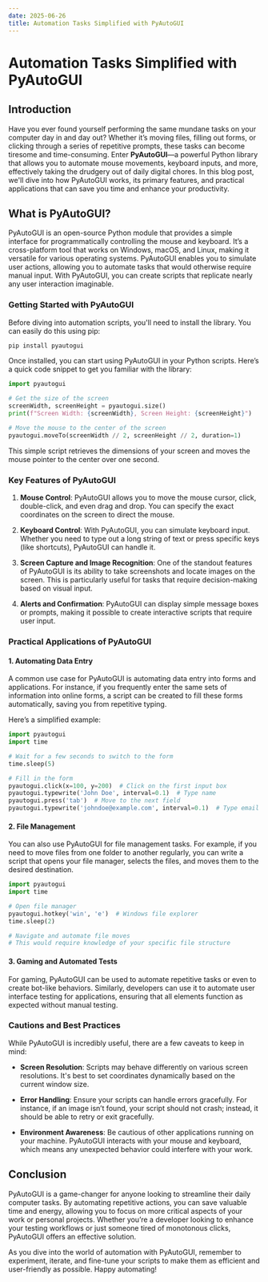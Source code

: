 ```yaml
---
date: 2025-06-26
title: Automation Tasks Simplified with PyAutoGUI
---
```


# Automation Tasks Simplified with PyAutoGUI

## Introduction

Have you ever found yourself performing the same mundane tasks on your computer day in and day out? Whether it’s moving files, filling out forms, or clicking through a series of repetitive prompts, these tasks can become tiresome and time-consuming. Enter **PyAutoGUI**—a powerful Python library that allows you to automate mouse movements, keyboard inputs, and more, effectively taking the drudgery out of daily digital chores. In this blog post, we'll dive into how PyAutoGUI works, its primary features, and practical applications that can save you time and enhance your productivity.

<!-- more -->
## What is PyAutoGUI?

PyAutoGUI is an open-source Python module that provides a simple interface for programmatically controlling the mouse and keyboard. It’s a cross-platform tool that works on Windows, macOS, and Linux, making it versatile for various operating systems. PyAutoGUI enables you to simulate user actions, allowing you to automate tasks that would otherwise require manual input. With PyAutoGUI, you can create scripts that replicate nearly any user interaction imaginable.

### Getting Started with PyAutoGUI

Before diving into automation scripts, you'll need to install the library. You can easily do this using pip:

```bash
pip install pyautogui
```

Once installed, you can start using PyAutoGUI in your Python scripts. Here’s a quick code snippet to get you familiar with the library:

```python
import pyautogui

# Get the size of the screen
screenWidth, screenHeight = pyautogui.size()
print(f"Screen Width: {screenWidth}, Screen Height: {screenHeight}")

# Move the mouse to the center of the screen
pyautogui.moveTo(screenWidth // 2, screenHeight // 2, duration=1)
```

This simple script retrieves the dimensions of your screen and moves the mouse pointer to the center over one second. 

### Key Features of PyAutoGUI

1. **Mouse Control**: PyAutoGUI allows you to move the mouse cursor, click, double-click, and even drag and drop. You can specify the exact coordinates on the screen to direct the mouse.

2. **Keyboard Control**: With PyAutoGUI, you can simulate keyboard input. Whether you need to type out a long string of text or press specific keys (like shortcuts), PyAutoGUI can handle it.

3. **Screen Capture and Image Recognition**: One of the standout features of PyAutoGUI is its ability to take screenshots and locate images on the screen. This is particularly useful for tasks that require decision-making based on visual input.

4. **Alerts and Confirmation**: PyAutoGUI can display simple message boxes or prompts, making it possible to create interactive scripts that require user input.

### Practical Applications of PyAutoGUI

#### 1. Automating Data Entry

A common use case for PyAutoGUI is automating data entry into forms and applications. For instance, if you frequently enter the same sets of information into online forms, a script can be created to fill these forms automatically, saving you from repetitive typing.

Here’s a simplified example:

```python
import pyautogui
import time

# Wait for a few seconds to switch to the form
time.sleep(5)

# Fill in the form
pyautogui.click(x=100, y=200)  # Click on the first input box
pyautogui.typewrite('John Doe', interval=0.1)  # Type name
pyautogui.press('tab')  # Move to the next field
pyautogui.typewrite('johndoe@example.com', interval=0.1)  # Type email
```

#### 2. File Management

You can also use PyAutoGUI for file management tasks. For example, if you need to move files from one folder to another regularly, you can write a script that opens your file manager, selects the files, and moves them to the desired destination.

```python
import pyautogui
import time

# Open file manager
pyautogui.hotkey('win', 'e')  # Windows file explorer
time.sleep(2)

# Navigate and automate file moves
# This would require knowledge of your specific file structure
```

#### 3. Gaming and Automated Tests

For gaming, PyAutoGUI can be used to automate repetitive tasks or even to create bot-like behaviors. Similarly, developers can use it to automate user interface testing for applications, ensuring that all elements function as expected without manual testing.

### Cautions and Best Practices

While PyAutoGUI is incredibly useful, there are a few caveats to keep in mind:

- **Screen Resolution**: Scripts may behave differently on various screen resolutions. It's best to set coordinates dynamically based on the current window size.
  
- **Error Handling**: Ensure your scripts can handle errors gracefully. For instance, if an image isn’t found, your script should not crash; instead, it should be able to retry or exit gracefully.
  
- **Environment Awareness**: Be cautious of other applications running on your machine. PyAutoGUI interacts with your mouse and keyboard, which means any unexpected behavior could interfere with your work.

## Conclusion

PyAutoGUI is a game-changer for anyone looking to streamline their daily computer tasks. By automating repetitive actions, you can save valuable time and energy, allowing you to focus on more critical aspects of your work or personal projects. Whether you’re a developer looking to enhance your testing workflows or just someone tired of monotonous clicks, PyAutoGUI offers an effective solution.

As you dive into the world of automation with PyAutoGUI, remember to experiment, iterate, and fine-tune your scripts to make them as efficient and user-friendly as possible. Happy automating!